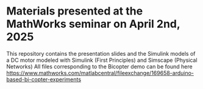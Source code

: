 # Materials presented at the MathWorks seminar on April 2nd, 2025
This repository contains the presentation slides and the Simulink models of a DC motor modeled with Simulink (First Principles) and Simscape (Physical Networks)
All files corresponding to the Bicopter demo can be found here https://www.mathworks.com/matlabcentral/fileexchange/169658-arduino-based-bi-copter-experiments
